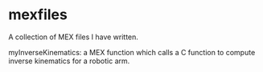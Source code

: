 mexfiles
========

A collection of MEX files I have written.

myInverseKinematics: a MEX function which calls a C function to compute inverse kinematics for a robotic arm.
